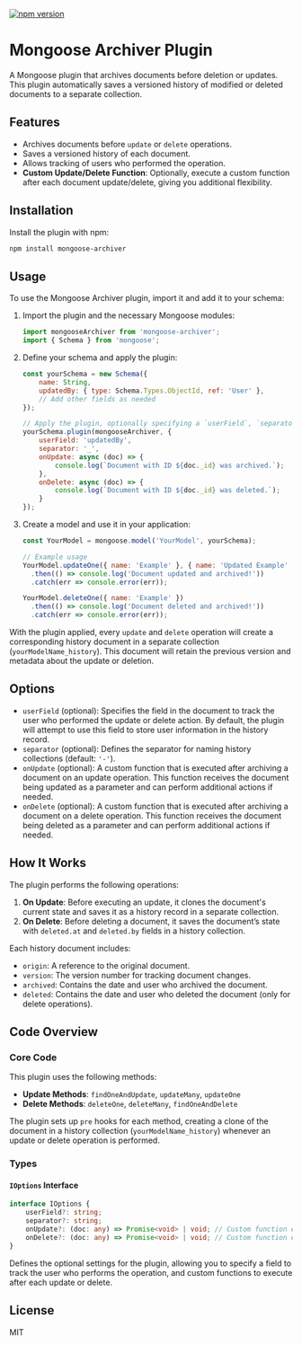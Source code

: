 [![npm version](https://img.shields.io/npm/v/better-mongoose-archiver.svg)](https://www.npmjs.com/package/better-mongoose-archiver)

# Mongoose Archiver Plugin

A Mongoose plugin that archives documents before deletion or updates. This plugin automatically saves a versioned history of modified or deleted documents to a separate collection.

## Features

- Archives documents before `update` or `delete` operations.
- Saves a versioned history of each document.
- Allows tracking of users who performed the operation.
- **Custom Update/Delete Function**: Optionally, execute a custom function after each document update/delete, giving you additional flexibility.

## Installation

Install the plugin with npm:

```bash
npm install mongoose-archiver
```

## Usage

To use the Mongoose Archiver plugin, import it and add it to your schema:

1. Import the plugin and the necessary Mongoose modules:

    ```javascript
    import mongooseArchiver from 'mongoose-archiver';
    import { Schema } from 'mongoose';
    ```

2. Define your schema and apply the plugin:

    ```javascript
    const yourSchema = new Schema({
        name: String,
        updatedBy: { type: Schema.Types.ObjectId, ref: 'User' },
        // Add other fields as needed
    });

    // Apply the plugin, optionally specifying a `userField`, `separator` for the collection name like: "users_history" (default is -) and a custom `onUpdate`, `onDelete` function
    yourSchema.plugin(mongooseArchiver, { 
        userField: 'updatedBy',
        separator: '_',
        onUpdate: async (doc) => {
            console.log(`Document with ID ${doc._id} was archived.`);
        },
        onDelete: async (doc) => {
            console.log(`Document with ID ${doc._id} was deleted.`);
        }
    });
    ```

3. Create a model and use it in your application:

    ```javascript
    const YourModel = mongoose.model('YourModel', yourSchema);

    // Example usage
    YourModel.updateOne({ name: 'Example' }, { name: 'Updated Example' })
      .then(() => console.log('Document updated and archived!'))
      .catch(err => console.error(err));

    YourModel.deleteOne({ name: 'Example' })
      .then(() => console.log('Document deleted and archived!'))
      .catch(err => console.error(err));
    ```

With the plugin applied, every `update` and `delete` operation will create a corresponding history document in a separate collection (`yourModelName_history`). This document will retain the previous version and metadata about the update or deletion.

## Options

- `userField` (optional): Specifies the field in the document to track the user who performed the update or delete action. By default, the plugin will attempt to use this field to store user information in the history record.
- `separator` (optional): Defines the separator for naming history collections (default: `'-'`).
- `onUpdate` (optional): A custom function that is executed after archiving a document on an update operation. This function receives the document being updated as a parameter and can perform additional actions if needed.
- `onDelete` (optional): A custom function that is executed after archiving a document on a delete operation. This function receives the document being deleted as a parameter and can perform additional actions if needed.

## How It Works

The plugin performs the following operations:

1. **On Update**: Before executing an update, it clones the document's current state and saves it as a history record in a separate collection.
2. **On Delete**: Before deleting a document, it saves the document’s state with `deleted.at` and `deleted.by` fields in a history collection.

Each history document includes:
- `origin`: A reference to the original document.
- `version`: The version number for tracking document changes.
- `archived`: Contains the date and user who archived the document.
- `deleted`: Contains the date and user who deleted the document (only for delete operations).

## Code Overview

### Core Code

This plugin uses the following methods:

- **Update Methods**: `findOneAndUpdate`, `updateMany`, `updateOne`
- **Delete Methods**: `deleteOne`, `deleteMany`, `findOneAndDelete`

The plugin sets up `pre` hooks for each method, creating a clone of the document in a history collection (`yourModelName_history`) whenever an update or delete operation is performed.

### Types

#### `IOptions` Interface

```typescript
interface IOptions {
    userField?: string;
    separator?: string;
    onUpdate?: (doc: any) => Promise<void> | void; // Custom function executed after update
    onDelete?: (doc: any) => Promise<void> | void; // Custom function executed after delete
}
```

Defines the optional settings for the plugin, allowing you to specify a field to track the user who performs the operation, and custom functions to execute after each update or delete.

## License

MIT

